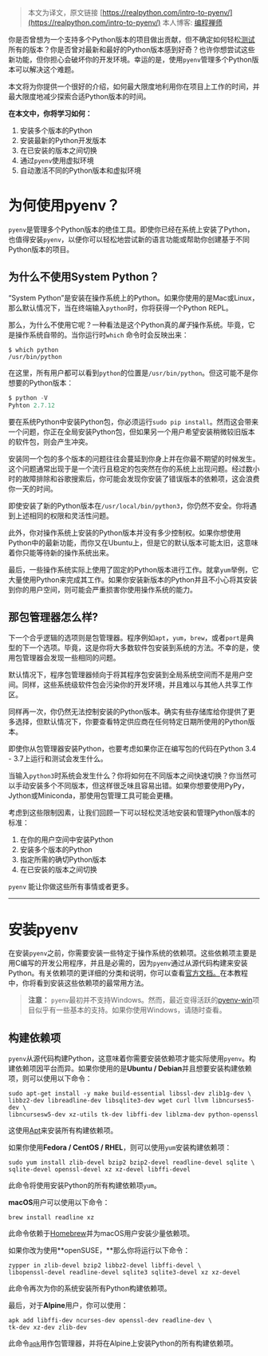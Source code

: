 > 本文为译文，原文链接 [https://realpython.com/intro-to-pyenv/](https://realpython.com/intro-to-pyenv/) 
> 本人博客: [编程禅师](http://blog.jiangyixin.top)

你是否曾想为一个支持多个Python版本的项目做出贡献，但不确定如何轻松[测试](https://realpython.com/python-testing/)所有的版本？你是否曾对最新和最好的Python版本感到好奇？也许你想尝试这些新功能，但你担心会破坏你的开发环境。幸运的是，使用`pyenv`管理多个Python版本可以解决这个难题。

本文将为你提供一个很好的介绍，如何最大限度地利用你在项目上工作的时间，并最大限度地减少探索合适Python版本的时间。

**在本文中，你将学习如何：**

1. 安装多个版本的Python
2. 安装最新的Python开发版本
3. 在已安装的版本之间切换
4. 通过`pyenv`使用虚拟环境 
5. 自动激活不同的Python版本和虚拟环境

# 为何使用pyenv？

`pyenv`是管理多个Python版本的绝佳工具。即使你已经在系统上安装了Python，也值得安装`pyenv`，以便你可以轻松地尝试新的语言功能或帮助你创建基于不同Python版本的项目。

## 为什么不使用System Python？

“System Python”是安装在操作系统上的Python。如果你使用的是Mac或Linux，那么默认情况下，当在终端输入`python`时，你将获得一个Python REPL。

那么，为什么不使用它呢？一种看法是这个Python真的*属于*操作系统。毕竟，它是操作系统自带的。当你运行时`which` 命令时会反映出来：

```shell
$ which python
/usr/bin/python
```

在这里，所有用户都可以看到`python`的位置是`/usr/bin/python`。但这可能不是你想要的Python版本：

```python
$ python -V
Pyhton 2.7.12
```

要在系统Python中安装Python包，你必须运行`sudo pip install`。然而这会带来一个问题，你正在全局安装Python包，但如果另一个用户希望安装稍微较旧版本的软件包，则会产生冲突。

安装同一个包的多个版本的问题往往会蔓延到你身上并在你最不期望的时候发生。这个问题通常出现于是一个流行且稳定的包突然在你的系统上出现问题。经过数小时的故障排除和谷歌搜索后，你可能会发现你安装了错误版本的依赖项，这会浪费你一天的时间。

即使安装了新的Python版本在`/usr/local/bin/python3`，你仍然不安全。你将遇到上述相同的权限和灵活性问题。

此外，你对操作系统上安装的Python版本并没有多少控制权。如果你想使用Python中的最新功能，而你又在Ubuntu上，但是它的默认版本可能太旧，这意味着你只能等待新的操作系统出来。

最后，一些操作系统实际上使用了固定的Python版本进行工作。就拿`yum`举例，它大量使用Python来完成其工作。如果你安装新版本的Python并且不小心将其安装到你的用户空间，则可能会严重损害你使用操作系统的能力。

## 那包管理器怎么样?

下一个合乎逻辑的选项则是包管理器。程序例如`apt`，`yum`，`brew`，或者`port`是典型的下一个选项。毕竟，这是你将大多数软件包安装到系统的方法。不幸的是，使用包管理器会发现一些相同的问题。

默认情况下，程序包管理器倾向于将其程序包安装到全局系统空间而不是用户空间。同样，这些系统级软件包会污染你的开发环境，并且难以与其他人共享工作区。

同样再一次，你仍然无法控制安装的Python版本。确实有些存储库给你提供了更多选择，但默认情况下，你要查看特定供应商在任何特定日期所使用的Python版本。

即使你从包管理器安装Python，也要考虑如果你正在编写包的代码在Python 3.4 - 3.7上运行和测试会发生什么。

当输入`python3`时系统会发生什么？你将如何在不同版本之间快速切换？你当然可以手动安装多个不同版本，但这样很乏味且容易出错。如果你想要使用PyPy，Jython或Miniconda，那使用包管理工具可能会更糟。

考虑到这些限制因素，让我们回顾一下可以轻松灵活地安装和管理Python版本的标准：

1. 在你的用户空间中安装Python
2. 安装多个版本的Python
3. 指定所需的确切Python版本
4. 在已安装的版本之间切换

`pyenv` 能让你做这些所有事情或者更多。

***

# 安装pyenv

在安装`pyenv`之前，你需要安装一些特定于操作系统的依赖项。这些依赖项主要是用C编写的开发公用程序，并且是必需的，因为`pyenv`通过从源代码构建来安装Python。有关依赖项的更详细的分类和说明，你可以查看[官方文档。](https://devguide.python.org/setup/#build-dependencies)在本教程中，你将看到安装这些依赖项的最常用方法。

> **注意：** `pyenv`最初并不支持Windows。然而，最近变得活跃的[pyenv-win](https://github.com/pyenv-win/pyenv-win)项目似乎有一些基本的支持。如果你使用Windows，请随时查看。

## 构建依赖项

`pyenv`从源代码构建Python，这意味着你需要安装依赖项才能实际使用`pyenv`。构建依赖项因平台而异。如果你使用的是**Ubuntu / Debian**并且想要安装构建依赖项，则可以使用以下命令：

```shell
sudo apt-get install -y make build-essential libssl-dev zlib1g-dev \ 
libbz2-dev libreadline-dev libsqlite3-dev wget curl llvm libncurses5-dev \
libncursesw5-dev xz-utils tk-dev libffi-dev liblzma-dev python-openssl
```

这使用[Apt](https://wiki.debian.org/Apt)来安装所有构建依赖项。

如果你使用**Fedora / CentOS / RHEL**，则可以使用`yum`安装构建依赖项：

```shell
sudo yum install zlib-devel bzip2 bzip2-devel readline-devel sqlite \
sqlite-devel openssl-devel xz xz-devel libffi-devel
```

此命令将使用安装Python的所有构建依赖项`yum`。

**macOS**用户可以使用以下命令：

```shell
brew install readline xz
```

此命令依赖于[Homebrew](https://brew.sh/)并为macOS用户安装少量依赖项。

如果你改为使用**openSUSE，**那么你将运行以下命令：

```shell
zypper in zlib-devel bzip2 libbz2-devel libffi-devel \
libopenssl-devel readline-devel sqlite3 sqlite3-devel xz xz-devel
```

此命令再次为你的系统安装所有Python构建依赖项。

最后，对于**Alpine**用户，你可以使用：

```shell
apk add libffi-dev ncurses-dev openssl-dev readline-dev \
tk-dev xz-dev zlib-dev
```

此命令[`apk`](https://wiki.alpinelinux.org/wiki/Alpine_Linux_package_management)用作包管理器，并将在Alpine上安装Python的所有构建依赖项。

